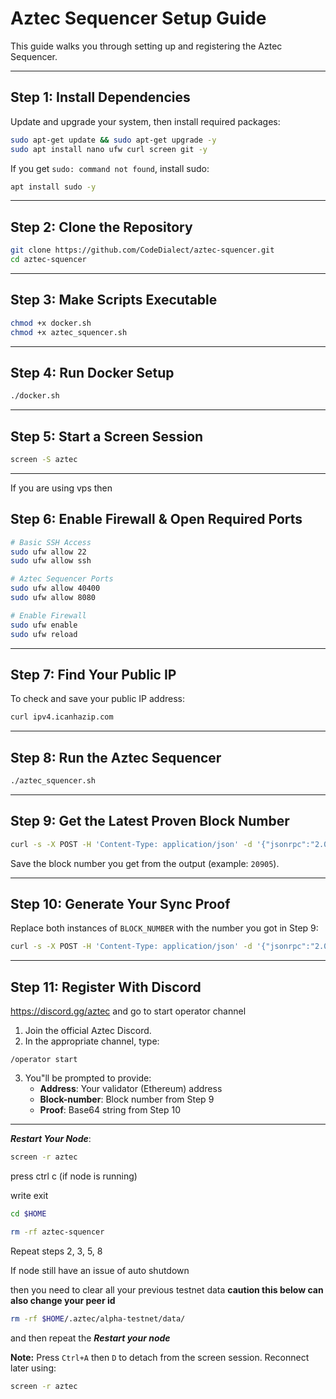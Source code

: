 # Aztec Sequencer Setup Guide

This guide walks you through setting up and registering the Aztec Sequencer.

---

## Step 1: Install Dependencies

Update and upgrade your system, then install required packages:

```bash
sudo apt-get update && sudo apt-get upgrade -y
sudo apt install nano ufw curl screen git -y
```

If you get `sudo: command not found`, install sudo:

```bash
apt install sudo -y
```

---

## Step 2: Clone the Repository

```bash
git clone https://github.com/CodeDialect/aztec-squencer.git
cd aztec-squencer
```

---

## Step 3: Make Scripts Executable

```bash
chmod +x docker.sh
chmod +x aztec_squencer.sh
```

---

## Step 4: Run Docker Setup

```bash
./docker.sh
```

---

## Step 5: Start a Screen Session

```bash
screen -S aztec
```

---

If you are using vps then
## Step 6: Enable Firewall & Open Required Ports

```bash
# Basic SSH Access
sudo ufw allow 22
sudo ufw allow ssh

# Aztec Sequencer Ports
sudo ufw allow 40400
sudo ufw allow 8080

# Enable Firewall
sudo ufw enable
sudo ufw reload
```
---

## Step 7: Find Your Public IP

To check and save your public IP address:

```bash
curl ipv4.icanhazip.com
```

---

## Step 8: Run the Aztec Sequencer

```bash
./aztec_squencer.sh
```

---


## Step 9: Get the Latest Proven Block Number

```bash
curl -s -X POST -H 'Content-Type: application/json' -d '{"jsonrpc":"2.0","method":"node_getL2Tips","params":[],"id":67}' http://localhost:8080 | jq -r ".result.proven.number"
```

Save the block number you get from the output (example: `20905`).

---

## Step 10: Generate Your Sync Proof

Replace both instances of `BLOCK_NUMBER` with the number you got in Step 9:

```bash
curl -s -X POST -H 'Content-Type: application/json' -d '{"jsonrpc":"2.0","method":"node_getArchiveSiblingPath","params":["BLOCK_NUMBER","BLOCK_NUMBER"],"id":67}' http://localhost:8080 | jq -r ".result"
```

---

## Step 11: Register With Discord
https://discord.gg/aztec and go to start operator channel
1. Join the official Aztec Discord.
2. In the appropriate channel, type:

```
/operator start
```

3. You"ll be prompted to provide:
   - **Address**: Your validator (Ethereum) address  
   - **Block-number**: Block number from Step 9  
   - **Proof**: Base64 string from Step 10

---

***Restart Your Node***:
```bash
screen -r aztec
```

press ctrl c (if node is running)

write exit

```bash
cd $HOME
```

```bash
rm -rf aztec-squencer
```
Repeat steps 2, 3, 5, 8


If node still have an issue of auto shutdown

then you need to clear all your previous testnet data **caution this below can also change your peer id**

```bash
rm -rf $HOME/.aztec/alpha-testnet/data/
```
and then repeat the ***Restart your node***


**Note:** Press `Ctrl+A` then `D` to detach from the screen session. Reconnect later using:

```bash
screen -r aztec
```
